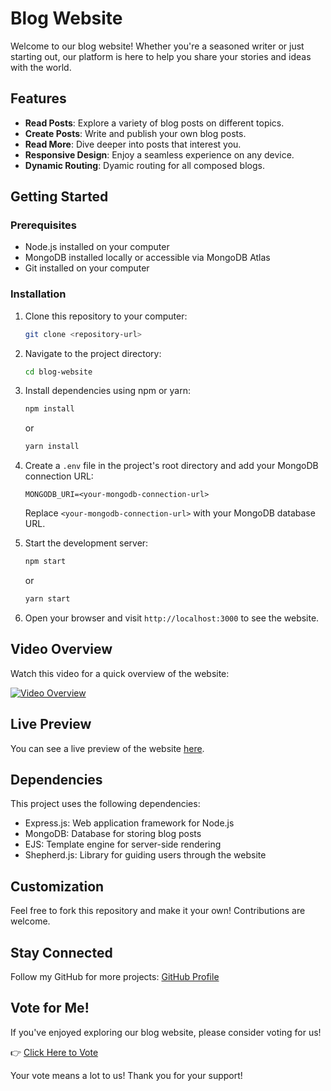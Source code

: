 
# Blog Website

Welcome to our blog website! Whether you're a seasoned writer or just starting out, our platform is here to help you share your stories and ideas with the world.

## Features

- **Read Posts**: Explore a variety of blog posts on different topics.
- **Create Posts**: Write and publish your own blog posts.
- **Read More**: Dive deeper into posts that interest you.
- **Responsive Design**: Enjoy a seamless experience on any device.
- **Dynamic Routing**: Dyamic routing for all composed blogs.

## Getting Started

### Prerequisites

- Node.js installed on your computer
- MongoDB installed locally or accessible via MongoDB Atlas
- Git installed on your computer

### Installation

1. Clone this repository to your computer:

   ```bash
   git clone <repository-url>
   ```

2. Navigate to the project directory:

   ```bash
   cd blog-website
   ```

3. Install dependencies using npm or yarn:

   ```bash
   npm install
   ```

   or

   ```bash
   yarn install
   ```

4. Create a `.env` file in the project's root directory and add your MongoDB connection URL:

   ```plaintext
   MONGODB_URI=<your-mongodb-connection-url>
   ```

   Replace `<your-mongodb-connection-url>` with your MongoDB database URL.

5. Start the development server:

   ```bash
   npm start
   ```

   or

   ```bash
   yarn start
   ```

6. Open your browser and visit `http://localhost:3000` to see the website.

## Video Overview

Watch this video for a quick overview of the website:

[![Video Overview](https://youtu.be/9Z-M-HQAxZ4)](https://youtu.be/9Z-M-HQAxZ4)

## Live Preview

You can see a live preview of the website [here](https://blog-site-vercel.vercel.app/).

## Dependencies

This project uses the following dependencies:

- Express.js: Web application framework for Node.js
- MongoDB: Database for storing blog posts
- EJS: Template engine for server-side rendering
- Shepherd.js: Library for guiding users through the website

## Customization

Feel free to fork this repository and make it your own! Contributions are welcome.

## Stay Connected

Follow my GitHub for more projects: [GitHub Profile](https://github.com/kashnx)

## Vote for Me!

If you've enjoyed exploring our blog website, please consider voting for us!

👉 [Click Here to Vote](#)

Your vote means a lot to us! Thank you for your support!

